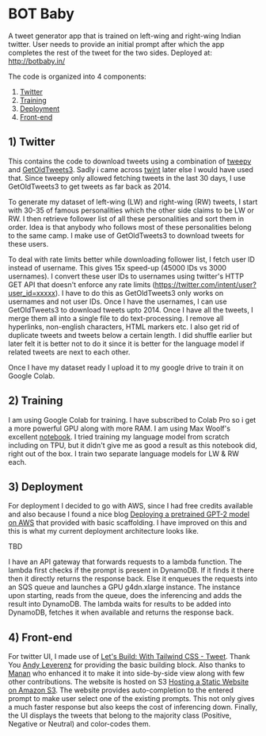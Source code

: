 # BOT Baby
A tweet generator app that is trained on left-wing and right-wing Indian twitter. User needs to provide an initial prompt after which the app completes the rest of the tweet for the two sides.
Deployed at: http://botbaby.in/

The code is organized into 4 components:
1) [Twitter](twitter)
2) [Training](training/notebook)
3) [Deployment](deployment)
4) [Front-end](front-end)

## 1) Twitter
This contains the code to download tweets using a combination of [tweepy](https://www.tweepy.org/) and [GetOldTweets3](https://pypi.org/project/GetOldTweets3/). Sadly i came across [twint](https://github.com/twintproject/twint) later else I would have used that. Since tweepy only allowed fetching tweets in the last 30 days, I use GetOldTweets3 to get tweets as far back as 2014. 

To generate my dataset of left-wing (LW) and right-wing (RW) tweets, I start with 30-35 of famous personalities which the other side claims to be LW or RW. I then retrieve follower list of all these personalities and sort them in order. Idea is that anybody who follows most of these personalities belong to the same camp. I make use of GetOldTweets3 to download tweets for these users. 

To deal with rate limits better while downloading follower list, I fetch user ID instead of username. This gives 15x speed-up (45000 IDs vs 3000 usernames). I convert these user IDs to usernames using twitter's HTTP GET API that doesn't enforce any rate limits (https://twitter.com/intent/user?user_id=xxxxx). I have to do this as GetOldTweets3 only works on usernames and not user IDs. Once I have the usernames, I can use GetOldTweets3 to download tweets upto 2014.
Once I have all the tweets, I merge them all into a single file to do text-processing. I remove all hyperlinks, non-english characters, HTML markers etc. I also get rid of duplicate tweets and tweets below a certain length. I did shuffle earlier but later felt it is better not to do it since it is better for the language model if related tweets are next to each other.

Once I have my dataset ready I upload it to my google drive to train it on Google Colab.

## 2) Training
I am using Google Colab for training. I have subscribed to Colab Pro so i get a more powerful GPU along with more RAM.
I am using Max Woolf's excellent [notebook](https://minimaxir.com/2020/01/twitter-gpt2-bot/). I tried training my language model from scratch including on TPU, but it didn't give me as good a result as this notebook did, right out of the box.
I train two separate language models for LW & RW each. 

## 3) Deployment
For deployment I decided to go with AWS, since I had free credits available and also because I found a nice blog [Deploying a pretrained GPT-2 model on AWS](https://www.kdnuggets.com/2019/12/deploying-pretrained-gpt-2-model-aws.html) that provided with basic scaffolding. I have improved on this and this is what my current deployment architecture looks like. 

TBD

I have an API gateway that forwards requests to a lambda function. The lambda first checks if the prompt is present in DynamoDB. If it finds it there then it directly returns the response back. Else it enqueues the requests into an SQS queue and launches a GPU g4dn.xlarge instance. The instance upon starting, reads from the queue, does the inferencing and adds the result into DynamoDB. The lambda waits for results to be added into DynamoDB, fetches it when available and returns the response back.

## 4) Front-end
For twitter UI, I made use of [Let's Build: With Tailwind CSS - Tweet](https://web-crunch.com/posts/lets-build-tailwind-css-tweet). Thank You [Andy Leverenz](https://twitter.com/webcrunchblog) for providing the basic building block. Also thanks to [Manan](https://github.com/manan2002) who enhanced it to make it into side-by-side view along with few other contributions. The website is hosted on S3 [Hosting a Static Website on Amazon S3](https://docs.aws.amazon.com/AmazonS3/latest/dev/WebsiteHosting.html). The website provides auto-completion to the entered prompt to make user select one of the existing prompts. This not only gives a much faster response but also keeps the cost of inferencing down. Finally, the UI displays the tweets that belong to the majority class (Positive, Negative or Neutral) and color-codes them.
